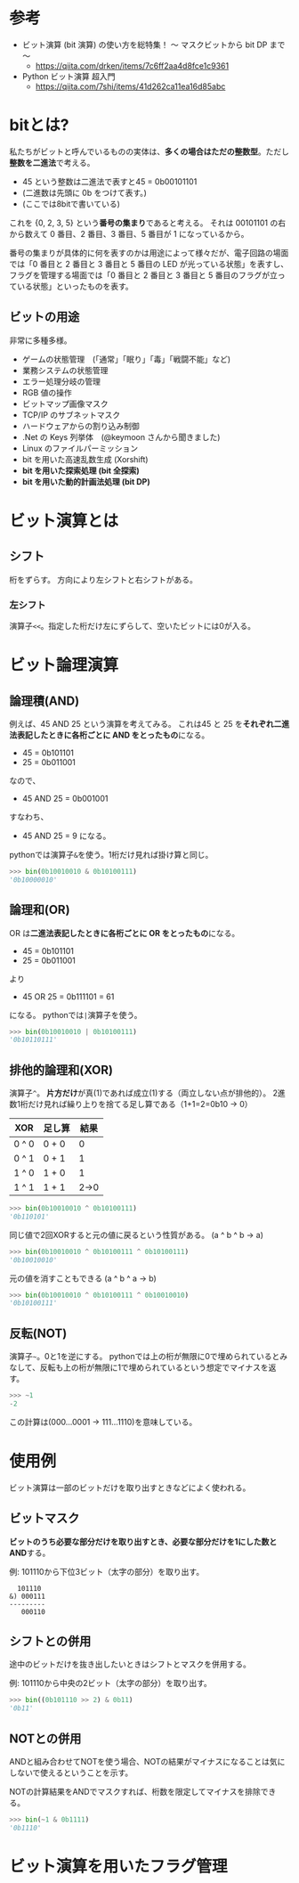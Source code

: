 # 参考

- ビット演算 (bit 演算) の使い方を総特集！ 〜 マスクビットから bit DP まで 〜
  - https://qiita.com/drken/items/7c6ff2aa4d8fce1c9361
- Python ビット演算 超入門
  - https://qiita.com/7shi/items/41d262ca11ea16d85abc

# bitとは?

私たちがビットと呼んでいるものの実体は、**多くの場合はただの整数型**。ただし**整数を二進法**で考える。

- 45 という整数は二進法で表すと45 = 0b00101101
- (二進数は先頭に 0b をつけて表す。)
- (ここでは8bitで書いている)

これを {0, 2, 3, 5} という**番号の集まり**であると考える。
それは 00101101 の右から数えて 0 番目、2 番目、3 番目、5 番目が 1 になっているから。

番号の集まりが具体的に何を表すのかは用途によって様々だが、電子回路の場面では「0 番目と 2 番目と 3 番目と 5 番目の LED が光っている状態」を表すし、フラグを管理する場面では「0 番目と 2 番目と 3 番目と 5 番目のフラグが立っている状態」といったものを表す。

## ビットの用途

非常に多種多様。

- ゲームの状態管理　(「通常」「眠り」「毒」「戦闘不能」など)
- 業務システムの状態管理
- エラー処理分岐の管理
- RGB 値の操作
- ビットマップ画像マスク
- TCP/IP のサブネットマスク
- ハードウェアからの割り込み制御
- .Net の Keys 列挙体　(@keymoon さんから聞きました)
- Linux のファイルパーミッション
- bit を用いた高速乱数生成 (Xorshift)
- **bit を用いた探索処理 (bit 全探索)**
- **bit を用いた動的計画法処理 (bit DP)**

# ビット演算とは

## シフト
桁をずらす。
方向により左シフトと右シフトがある。

### 左シフト

演算子`<<`。指定した桁だけ左にずらして、空いたビットには0が入る。

### 

# ビット論理演算
## 論理積(AND)

例えば、45 AND 25 という演算を考えてみる。
これは45 と 25 を**それぞれ二進法表記したときに各桁ごとに AND をとったもの**になる。

- 45 = 0b101101
- 25 = 0b011001

なので、

- 45 AND 25 = 0b001001

すなわち、

- 45 AND 25 = 9
  になる。

pythonでは演算子`&`を使う。1桁だけ見れば掛け算と同じ。

```python
>>> bin(0b10010010 & 0b10100111)
'0b10000010'
```

## 論理和(OR)

OR は**二進法表記したときに各桁ごとに OR をとったもの**になる。

- 45 = 0b101101
- 25 = 0b011001

より

- 45 OR 25 = 0b111101 = 61

になる。
pythonでは`|`演算子を使う。

```python
>>> bin(0b10010010 | 0b10100111)
'0b10110111'
```

## 排他的論理和(XOR)

演算子`^`。
**片方だけ**が真(1)であれば成立(1)する（両立しない点が排他的）。
2進数1桁だけ見れば繰り上りを捨てる足し算である（1+1=2=0b10 → 0）

| XOR   | 足し算 | 結果 |
| ----- | ------ | ---- |
| 0 ^ 0 | 0 + 0  | 0    |
| 0 ^ 1 | 0 + 1  | 1    |
| 1 ^ 0 | 1 + 0  | 1    |
| 1 ^ 1 | 1 + 1  | 2→0  |

```python
>>> bin(0b10010010 ^ 0b10100111)
'0b110101'
```

同じ値で2回XORすると元の値に戻るという性質がある。
(a ^ b ^ b → a)

```python
>>> bin(0b10010010 ^ 0b10100111 ^ 0b10100111)
'0b10010010'
```

元の値を消すこともできる
(a ^ b ^ a → b)

```python
>>> bin(0b10010010 ^ 0b10100111 ^ 0b10010010)
'0b10100111'
```

## 反転(NOT)

演算子`~`。0と1を逆にする。
pythonでは上の桁が無限に0で埋められているとみなして、反転も上の桁が無限に1で埋められているという想定でマイナスを返す。

```python
>>> ~1
-2
```

この計算は(000...0001 → 111...1110)を意味している。

# 使用例

ビット演算は一部のビットだけを取り出すときなどによく使われる。

## ビットマスク

**ビットのうち必要な部分だけを取り出すとき、必要な部分だけを1にした数とAND**する。

例: 101110から下位3ビット（太字の部分）を取り出す。

```
  101110
&) 000111
---------
   000110
```

## シフトとの併用

途中のビットだけを抜き出したいときはシフトとマスクを併用する。

例: 101110から中央の2ビット（太字の部分）を取り出す。

```python
>>> bin((0b101110 >> 2) & 0b11)
'0b11'
```

## NOTとの併用

ANDと組み合わせてNOTを使う場合、NOTの結果がマイナスになることは気にしないで使えるということを示す。

NOTの計算結果をANDでマスクすれば、桁数を限定してマイナスを排除できる。

```python
>>> bin(~1 & 0b1111)
'0b1110'
```

# ビット演算を用いたフラグ管理

